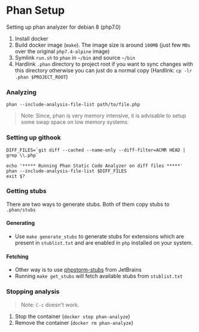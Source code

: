 # Phan Setup

Setting up phan analyzer for debian 8 (php7.0)

1. Install docker
2. Build docker image (`make`). The image size is around `100MB` (just few `MBs` over the original `php7.4-alpine` image)
3. Symlink `run.sh` to `phan` in `~/bin` and source `~/bin`
4. Hardlink `.phan` directory to project root if you want to sync changes with this directory otherwise you can just do a normal copy (Hardlink: `cp -lr .phan $PROJECT_ROOT`)

### Analyzing
`phan --include-analysis-file-list path/to/file.php`

> Note: Since, phan is very memory intensive, it is advisable to setup some swap space on low memory systems.

### Setting up githook
```
DIFF_FILES=`git diff --cached --name-only --diff-filter=ACMR HEAD | grep \\.php`

echo '***** Running Phan Static Code Analyzer on diff files *****'
phan --include-analysis-file-list $DIFF_FILES
exit $?
```

### Getting stubs
There are two ways to generate stubs. Both of them copy stubs to `.phan/stubs`

#### Generating
- Use `make generate_stubs` to generate stubs for extensions which are present in `stublist.txt` and are enabled in `php` installed on your system.

#### Fetching
- Other way is to use [phpstorm-stubs](https://github.com/JetBrains/phpstorm-stubs) from JetBrains
- Running `make get_stubs` will fetch available stubs from `stublist.txt`

### Stopping analysis
> Note: `C-c` doesn't work. 
1. Stop the container (`docker stop phan-analyze`)
2. Remove the container (`docker rm phan-analyze`)
